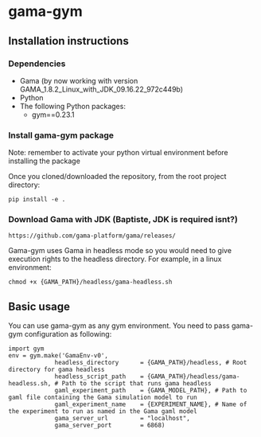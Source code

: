 # gama-gym
## Installation instructions

### Dependencies

* Gama (by now working with version GAMA_1.8.2_Linux_with_JDK_09.16.22_972c449b)
* Python
* The following Python packages:
  * gym==0.23.1

### Install gama-gym package
Note: remember to activate your python virtual environment before installing the package

Once you cloned/downloaded the repository, from the root project directory:

```
pip install -e .
```

### Download Gama with JDK (Baptiste, JDK is required isnt?)
```
https://github.com/gama-platform/gama/releases/
```

Gama-gym uses Gama in headless mode so you would need to give execution rights to the headless directory. 
For example, in a linux environment:
```
chmod +x {GAMA_PATH}/headless/gama-headless.sh
```
## Basic usage
You can use gama-gym as any gym environment. You need to pass gama-gym configuration as following:
```
import gym
env = gym.make('GamaEnv-v0',
             headless_directory      = {GAMA_PATH}/headless, # Root directory for gama headless
             headless_script_path    = {GAMA_PATH}/headless/gama-headless.sh, # Path to the script that runs gama headless
             gaml_experiment_path    = {GAMA_MODEL_PATH}, # Path to gaml file containing the Gama simulation model to run
             gaml_experiment_name    = {EXPERIMENT_NAME}, # Name of the experiment to run as named in the Gama gaml model
             gama_server_url         = "localhost",
             gama_server_port        = 6868)

```
